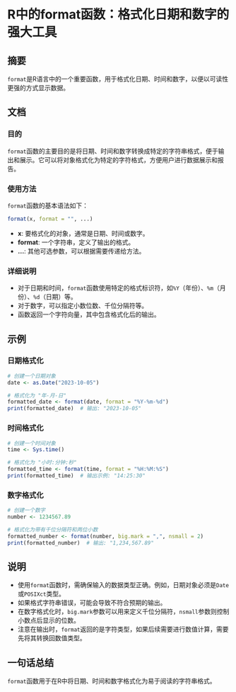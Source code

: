 <!--
Meta Description: # R中的format函数：格式化日期和数字的强大工具 ## 摘要 `format`是R语言中的一个重要函数，用于格式化日期、时间和数字，以便以可读性更强的方式显示数据。 ## 文档 ### 目的 `format`函数的主要目的是将日期、时间和数字转换成特定的字符串格式，便于输出和展示。它可以将对象...
Meta Keywords: format, date, print, time, 2023
-->

# R中的format函数：格式化日期和数字的强大工具

## 摘要
`format`是R语言中的一个重要函数，用于格式化日期、时间和数字，以便以可读性更强的方式显示数据。

## 文档
### 目的
`format`函数的主要目的是将日期、时间和数字转换成特定的字符串格式，便于输出和展示。它可以将对象格式化为特定的字符格式，方便用户进行数据展示和报告。

### 使用方法
`format`函数的基本语法如下：

```R
format(x, format = "", ...)
```

- **x**: 要格式化的对象，通常是日期、时间或数字。
- **format**: 一个字符串，定义了输出的格式。
- **...**: 其他可选参数，可以根据需要传递给方法。

### 详细说明
- 对于日期和时间，`format`函数使用特定的格式标识符，如`%Y`（年份）、`%m`（月份）、`%d`（日期）等。
- 对于数字，可以指定小数位数、千位分隔符等。
- 函数返回一个字符向量，其中包含格式化后的输出。

## 示例
### 日期格式化
```R
# 创建一个日期对象
date <- as.Date("2023-10-05")

# 格式化为 "年-月-日"
formatted_date <- format(date, format = "%Y-%m-%d")
print(formatted_date)  # 输出: "2023-10-05"
```

### 时间格式化
```R
# 创建一个时间对象
time <- Sys.time()

# 格式化为 "小时:分钟:秒"
formatted_time <- format(time, format = "%H:%M:%S")
print(formatted_time)  # 输出示例: "14:25:30"
```

### 数字格式化
```R
# 创建一个数字
number <- 1234567.89

# 格式化为带有千位分隔符和两位小数
formatted_number <- format(number, big.mark = ",", nsmall = 2)
print(formatted_number)  # 输出: "1,234,567.89"
```

## 说明
- 使用`format`函数时，需确保输入的数据类型正确。例如，日期对象必须是`Date`或`POSIXct`类型。
- 如果格式字符串错误，可能会导致不符合预期的输出。
- 在数字格式化时，`big.mark`参数可以用来定义千位分隔符，`nsmall`参数则控制小数点后显示的位数。
- 注意在输出时，`format`返回的是字符类型，如果后续需要进行数值计算，需要先将其转换回数值类型。

## 一句话总结
`format`函数用于在R中将日期、时间和数字格式化为易于阅读的字符串格式。